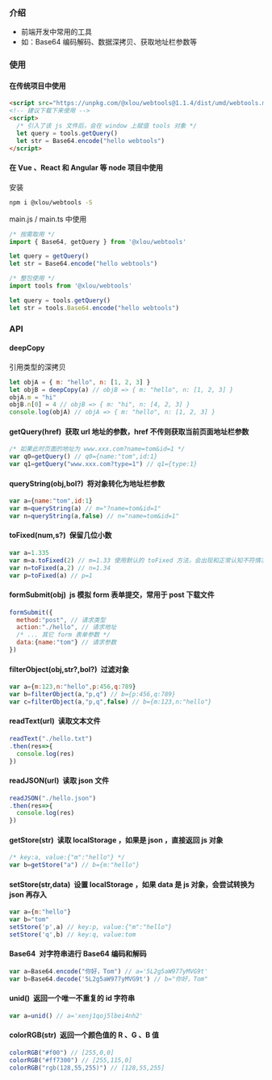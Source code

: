 ### 介绍

* 前端开发中常用的工具
* 如：Base64 编码解码、数据深拷贝、获取地址栏参数等

### 使用

#### 在传统项目中使用

```html
<script src="https://unpkg.com/@xlou/webtools@1.1.4/dist/umd/webtools.min.js"></script>
<!-- 建议下载下来使用 -->
<script>
  /* 引入了该 js 文件后，会在 window 上赋值 tools 对象 */
  let query = tools.getQuery()
  let str = Base64.encode("hello webtools")
</script>
```

#### 在 Vue 、React 和 Angular 等 node 项目中使用

安装

``` bash
npm i @xlou/webtools -S
```

main.js / main.ts 中使用

``` javascript
/* 按需取用 */
import { Base64, getQuery } from '@xlou/webtools'

let query = getQuery()
let str = Base64.encode("hello webtools")

/* 整包使用 */
import tools from '@xlou/webtools'

let query = tools.getQuery()
let str = tools.Base64.encode("hello webtools")
```

### API

#### deepCopy

引用类型的深拷贝

``` javascript
let objA = { m: "hello", n: [1, 2, 3] }
let objB = deepCopy(a) // objB => { m: "hello", n: [1, 2, 3] }
objA.m = "hi"
objB.n[0] = 4 // objB => { m: "hi", n: [4, 2, 3] }
console.log(objA) // objA => { m: "hello", n: [1, 2, 3] }
```

#### getQuery(href)&ensp;获取 url 地址的参数，href 不传则获取当前页面地址栏参数

``` javascript
/* 如果此时页面的地址为 www.xxx.com?name=tom&id=1 */
var q0=getQuery() // q0={name:"tom",id:1}
var q1=getQuery("www.xxx.com?type=1") // q1={type:1}
```

#### queryString(obj,bol?)&ensp;将对象转化为地址栏参数

``` javascript
var a={name:"tom",id:1}
var m=queryString(a) // m="?name=tom&id=1"
var n=queryString(a,false) // n="name=tom&id=1"
```

#### toFixed(num,s?)&ensp;保留几位小数

``` javascript
var a=1.335
var m=a.toFixed(2) // m=1.33 使用默认的 toFixed 方法，会出现和正常认知不符情况
var n=toFixed(a,2) // n=1.34
var p=toFixed(a) // p=1
```

#### formSubmit(obj)&ensp;js 模拟 form 表单提交，常用于 post 下载文件

``` javascript
formSubmit({
  method:"post", // 请求类型
  action:"./hello", // 请求地址
  /* ... 其它 form 表单参数 */
  data:{name:"tom"} // 请求参数
})
```

#### filterObject(obj,str?,bol?)&ensp;过滤对象

``` javascript
var a={m:123,n:"hello",p:456,q:789}
var b=filterObject(a,"p,q") // b={p:456,q:789}
var c=filterObject(a,"p,q",false) // b={m:123,n:"hello"}
```

#### readText(url)&ensp;读取文本文件

``` javascript
readText("./hello.txt")
.then(res=>{
  console.log(res)
})
```

#### readJSON(url)&ensp;读取 json 文件

``` javascript
readJSON("./hello.json")
.then(res=>{
  console.log(res)
})
```

#### getStore(str)&ensp;读取 localStorage ，如果是 json ，直接返回 js 对象 

``` javascript
/* key:a, value:{"m":"hello"} */
var b=getStore("a") // b={m:"hello"}
```

#### setStore(str,data)&ensp;设置 localStorage ，如果 data 是 js 对象，会尝试转换为 json 再存入

``` javascript
var a={m:"hello"}
var b="tom"
setStore('p',a) // key:p, value:{"m":"hello"}
setStore('q',b) // key:q, value:tom
```

#### Base64&ensp;对字符串进行 Base64 编码和解码

``` javascript
var a=Base64.encode("你好，Tom") // a='5L2g5aW977yMVG9t'
var b=Base64.decode('5L2g5aW977yMVG9t') // b="你好，Tom"
```

#### unid()&ensp;返回一个唯一不重复的 id 字符串

``` javascript
var a=unid() // a='xenj1qoj5lbei4nh2'
```

#### colorRGB(str)&ensp;返回一个颜色值的 R 、G 、B 值

``` javascript
colorRGB("#f00") // [255,0,0]
colorRGB("#ff7300") // [255,115,0]
colorRGB("rgb(128,55,255)") // [128,55,255]
```